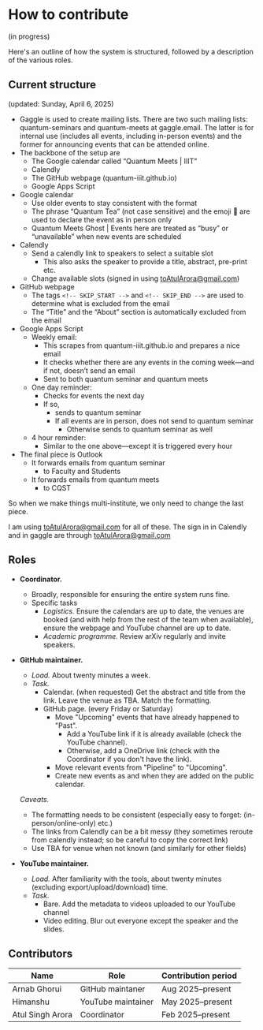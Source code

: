 # How to contribute

(in progress)

Here's an outline of how the system is structured, followed by a description of the various roles. 

## Current structure
(updated: Sunday, April 6, 2025)

* Gaggle is used to create mailing lists. There are two such mailing lists: quantum-seminars and quantum-meets at gaggle.email. The latter is for internal use (includes all events, including in-person events) and the former for announcing events that can be attended online.
* The backbone of the setup are 
    * The Google calendar called “Quantum Meets | IIIT”
    * Calendly
    * The GitHub webpage (quantum-iiit.github.io)
    * Google Apps Script
* Google calendar
    * Use older events to stay consistent with the format
    * The phrase “Quantum Tea” (not case sensitive) and the emoji 🏫 are used to declare the event as in person only
    * Quantum Meets Ghost | Events here are treated as “busy” or “unavailable” when new events are scheduled
* Calendly
    * Send a calendly link to speakers to select a suitable slot
       * This also asks the speaker to provide a title, abstract, pre-print etc.
    * Change available slots (signed in using toAtulArora@gmail.com)
* GitHub webpage
    * The tags ```<!-- SKIP_START -->``` and ```<!-- SKIP_END -->``` are used to determine what is excluded from the email
    * The “Title” and the “About” section is automatically excluded from the email
* Google Apps Script
    * Weekly email: 
        * This scrapes from quantum-iiit.github.io and prepares a nice email
        * It checks whether there are any events in the coming week—and if not, doesn’t send an email
        * Sent to both quantum seminar and quantum meets
    * One day reminder:
        * Checks for events the next day
        * If so, 
            * sends to quantum seminar
            * If all events are in person, does not send to quantum seminar
                * Otherwise sends to quantum seminar as well
    * 4 hour reminder:
        * Similar to the one above—except it is triggered every hour
* The final piece is Outlook
    * It forwards emails from quantum seminar
        * to Faculty and Students
    * It forwards emails from quantum meets
        * to CQST

So when we make things multi-institute, we only need to change the last piece.

I am using toAtulArora@gmail.com for all of these. The sign in in Calendly and in gaggle are through toAtulArora@gmail.com

## Roles

* **Coordinator.** 
   * Broadly, responsible for ensuring the entire system runs fine.
   * Specific tasks
      * *Logistics.* Ensure the calendars are up to date, the venues are booked (and with help from the rest of the team when available), ensure the webpage and YouTube channel are up to date.
      * *Academic programme.* Review arXiv regularly and invite speakers.
* **GitHub maintainer.**
  * *Load.* About twenty minutes a week.
  * *Task.*
    * Calendar. (when requested) Get the abstract and title from the link. Leave the venue as TBA. Match the formatting.
    * GitHub page. (every Friday or Saturday)
       * Move "Upcoming" events that have already happened to "Past".
          * Add a YouTube link if it is already available (check the YouTube channel).
          * Otherwise, add a OneDrive link (check with the Coordinator if you don't have the link).
       * Move relevant events from "Pipeline" to "Upcoming".
       * Create new events as and when they are added on the public calendar.

   *Caveats.*
    * The formatting needs to be consistent (especially easy to forget: (in-person/online-only) etc.)
    * The links from Calendly can be a bit messy (they sometimes reroute from calendly instead; so be careful to copy the correct link)
    * Use TBA for venue when not known (and similarly for other fields)

* **YouTube maintainer.** 
  * *Load.* After familiarity with the tools, about twenty minutes (excluding export/upload/download) time.
  * *Task.*
     * Bare. Add the metadata to videos uploaded to our YouTube channel 
     * Video editing. Blur out everyone except the speaker and the slides. 
 

## Contributors 

| Name | Role | Contribution period | 
| - | - | - |
| Arnab Ghorui | GitHub maintaner | Aug 2025–present | 
| Himanshu | YouTube maintainer | May 2025–present | 
| Atul Singh Arora | Coordinator | Feb 2025–present | 

